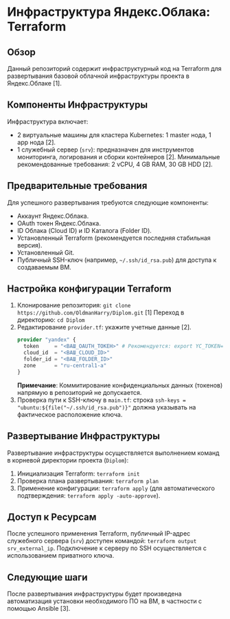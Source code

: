 # Инфраструктура Яндекс.Облака: Terraform

## Обзор
Данный репозиторий содержит инфраструктурный код на Terraform для развертывания базовой облачной инфраструктуры проекта в Яндекс.Облаке [1].

## Компоненты Инфраструктуры
Инфраструктура включает:
*   2 виртуальные машины для кластера Kubernetes: 1 master нода, 1 app нода [2].
*   1 служебный сервер (`srv`): предназначен для инструментов мониторинга, логирования и сборки контейнеров [2]. Минимальные рекомендованные требования: 2 vCPU, 4 GB RAM, 30 GB HDD [2].

## Предварительные требования
Для успешного развертывания требуются следующие компоненты:
*   Аккаунт Яндекс.Облака.
*   OAuth токен Яндекс.Облака.
*   ID Облака (Cloud ID) и ID Каталога (Folder ID).
*   Установленный Terraform (рекомендуется последняя стабильная версия).
*   Установленный Git.
*   Публичный SSH-ключ (например, `~/.ssh/id_rsa.pub`) для доступа к создаваемым ВМ.

## Настройка конфигурации Terraform
1.  Клонирование репозитория: `git clone https://github.com/OldmanHarry/Diplom.git` [1]
    Переход в директорию: `cd Diplom`
2.  Редактирование `provider.tf`: укажите учетные данные [2].
    ```terraform
    provider "yandex" {
      token     = "<ВАШ_OAUTH_ТОКЕН>" # Рекомендуется: export YC_TOKEN="<ВАШ_ТОКЕН>"
      cloud_id  = "<ВАШ_CLOUD_ID>"
      folder_id = "<ВАШ_FOLDER_ID>"
      zone      = "ru-central1-a"
    }
    ```
    **Примечание**: Коммитирование конфиденциальных данных (токенов) напрямую в репозиторий не допускается.
3.  Проверка пути к SSH-ключу в `main.tf`: строка `ssh-keys = "ubuntu:${file("~/.ssh/id_rsa.pub")}"` должна указывать на фактическое расположение ключа.

## Развертывание Инфраструктуры
Развертывание инфраструктуры осуществляется выполнением команд в корневой директории проекта (`Diplom`):
1.  Инициализация Terraform: `terraform init`
2.  Проверка плана развертывания: `terraform plan`
3.  Применение конфигурации: `terraform apply` (для автоматического подтверждения: `terraform apply -auto-approve`).

## Доступ к Ресурсам
После успешного применения Terraform, публичный IP-адрес служебного сервера (`srv`) доступен командой: `terraform output srv_external_ip`.
Подключение к серверу по SSH осуществляется с использованием приватного ключа.

## Следующие шаги
После развертывания инфраструктуры будет произведена автоматизация установки необходимого ПО на ВМ, в частности с помощью Ansible [3].